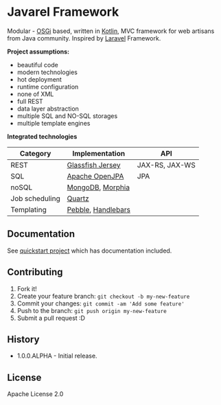 # Javarel Framework

Modular - [OSGi](https://www.osgi.org) based, written in [Kotlin](https://kotlinlang.org), MVC framework for web artisans from Java community.
Inspired by [Laravel](https://laravel.com) Framework.

**Project assumptions:**

* beautiful code
* modern technologies
* hot deployment
* runtime configuration
* none of XML
* full REST
* data layer abstraction
* multiple SQL and NO-SQL storages
* multiple template engines

**Integrated technologies**

| Category | Implementation | API |
|---|---|---|
| REST | [Glassfish Jersey](https://jersey.java.net) | JAX-RS, JAX-WS |
| SQL | [Apache OpenJPA](http://openjpa.apache.org) | JPA |
| noSQL | [MongoDB](https://www.mongodb.com), [Morphia](https://mongodb.github.io/morphia) | |
| Job scheduling | [Quartz](http://www.quartz-scheduler.org) | |
| Templating | [Pebble](http://www.mitchellbosecke.com/pebble), [Handlebars](https://jknack.github.io/handlebars.java) | |

## Documentation

See [quickstart project](https://github.com/neva-dev/javarel-quickstart) which has documentation included.

## Contributing

1. Fork it!
2. Create your feature branch: `git checkout -b my-new-feature`
3. Commit your changes: `git commit -am 'Add some feature'`
4. Push to the branch: `git push origin my-new-feature`
5. Submit a pull request :D

## History

* 1.0.0.ALPHA - Initial release.

## License

Apache License 2.0